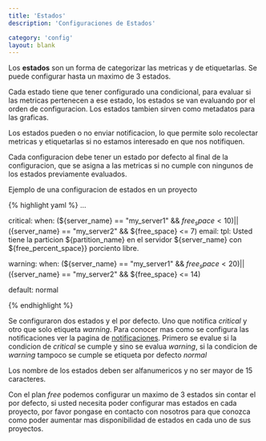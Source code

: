 ```yaml
---
title: 'Estados'
description: 'Configuraciones de Estados'

category: 'config'
layout: blank
---
```


Los **estados** son un forma de categorizar las metricas y de etiquetarlas. Se puede configurar hasta un maximo de 3 estados.

Cada estado tiene que tener configurado una condicional, para evaluar si las metricas pertenecen a ese estado, los estados
se van evaluando por el orden de configuracion. Los estados tambien sirven como metadatos para las graficas.

Los estados pueden o no enviar notificacion, lo que permite solo recolectar metricas y etiquetarlas
si no estamos interesado en que nos notifiquen.

Cada configuracion debe tener un estado por defecto al final de la configuracion, que se asigna a las metricas si no cumple
con ningunos de los estados previamente evaluados.

Ejemplo de una configuracion de estados en un proyecto

{% highlight yaml %}
...

critical:
     when: (${server_name} == "my_server1" && ${free_space} < 10) ||
           (${server_name} == "my_server2" && ${free_space} <= 7)
     email:
         tpl: Usted tiene la particion ${partition_name} en el servidor ${server_name} con
              ${free_percent_space}} porciento libre.

warning:
      when: (${server_name} == "my_server1" && ${free_space} < 20) ||
            (${server_name} == "my_server2" && ${free_space} <= 14)

default: normal

{% endhighlight %}

Se configuraron dos estados y el por defecto. Uno que notifica *critical* y otro que solo etiqueta *warning*. Para conocer mas
como se configura las notificaciones ver la pagina de [notificaciones](#/notif/). Primero se evalue si la condicion de *critical* se cumple y sino se evalua *warning*, si la condicion de *warning* tampoco se cumple se etiqueta por defecto *normal*

Los nombre de los estados deben ser alfanumericos y no ser mayor de 15 caracteres.

Con el plan *free* podemos configurar un maximo de 3 estados sin contar el por defecto, si usted necesita poder configurar mas estados
en cada proyecto, por favor pongase en contacto con nosotros para que conozca como poder aumentar mas disponibilidad de
estados en cada uno de sus proyectos.